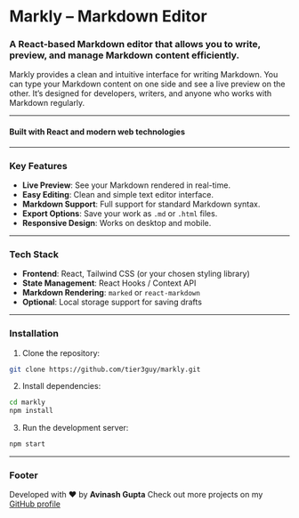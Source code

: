 # Markly – Markdown Editor

### A React-based Markdown editor that allows you to write, preview, and manage Markdown content efficiently.  

Markly provides a clean and intuitive interface for writing Markdown. You can type your Markdown content on one side and see a live preview on the other. It’s designed for developers, writers, and anyone who works with Markdown regularly.

---

#### Built with React and modern web technologies

---

### Key Features
- **Live Preview**: See your Markdown rendered in real-time.  
- **Easy Editing**: Clean and simple text editor interface.  
- **Markdown Support**: Full support for standard Markdown syntax.  
- **Export Options**: Save your work as `.md` or `.html` files.  
- **Responsive Design**: Works on desktop and mobile.  

---

### Tech Stack
- **Frontend**: React, Tailwind CSS (or your chosen styling library)  
- **State Management**: React Hooks / Context API  
- **Markdown Rendering**: `marked` or `react-markdown`  
- **Optional**: Local storage support for saving drafts  

---

### Installation

1. Clone the repository:
```bash
git clone https://github.com/tier3guy/markly.git
````

2. Install dependencies:

```bash
cd markly
npm install
```

3. Run the development server:

```bash
npm start
```

---

### Footer

Developed with ❤️ by **Avinash Gupta**
Check out more projects on my [GitHub profile](https://github.com/tier3guy)
